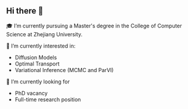 ## Hi there 👋

🎓 I’m currently pursuing a Master's degree in the College of Computer Science at Zhejiang University.

🔬 I’m currently interested in:
- Diffusion Models
- Optimal Transport
- Variational Inference (MCMC and ParVI)

💼 I’m currently looking for
- PhD vacancy
- Full-time research position



<!--
**zituitui/zituitui** is a ✨ _special_ ✨ repository because its `README.md` (this file) appears on your GitHub profile.

Here are some ideas to get you started:


- 🔭 I’m currently working on ...
- 🌱 I’m currently learning ...
- 👯 I’m looking to collaborate on ...
- 🤔 I’m looking for help with ...
- 💬 Ask me about ...
- 📫 How to reach me: ...
- 😄 Pronouns: ...
- ⚡ Fun fact: ...
-->
